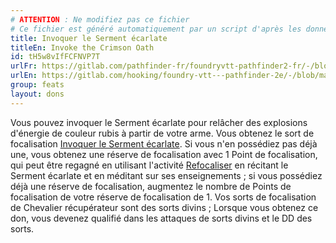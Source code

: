 ```yaml
---
# ATTENTION : Ne modifiez pas ce fichier
# Ce fichier est généré automatiquement par un script d'après les données du module Foundry VTT officiel et de sa traduction
title: Invoquer le Serment écarlate
titleEn: Invoke the Crimson Oath
id: tH5w8vIfFCFNVP7T
urlFr: https://gitlab.com/pathfinder-fr/foundryvtt-pathfinder2-fr/-/blob/master/data/feats/tH5w8vIfFCFNVP7T.htm
urlEn: https://gitlab.com/hooking/foundry-vtt---pathfinder-2e/-/blob/master/packs/data/feats.db/invoke-the-crimson-oath.json
group: feats
layout: dons
---
```

Vous pouvez invoquer le Serment écarlate pour relâcher des explosions d'énergie de couleur rubis à partir de votre arme. Vous obtenez le sort de focalisation [Invoquer le Serment écarlate](../spells/invoquer-le-serment-écarlate.md). Si vous n'en possédiez pas déjà une, vous obtenez une réserve de focalisation avec 1 Point de focalisation, qui peut être regagné en utilisant l'activité [Refocaliser](../actions/refocaliser.md) en récitant le Serment écarlate et en méditant sur ses enseignements ; si vous possédiez déjà une réserve de focalisation, augmentez le nombre de Points de focalisation de votre réserve de focalisation de 1. Vos sorts de focalisation de Chevalier récupérateur sont des sorts divins ; Lorsque vous obtenez ce don, vous devenez qualifié dans les attaques de sorts divins et le DD des sorts.


